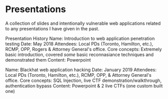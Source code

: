 # Presentations
A collection of slides and intentionally vulnerable web applications related to any presentations I have given in the past.

Presentation History
Name: Introduction to web application penetration testing
Date: May 2018
Attendees: Local PDs (Toronto, Hamilton, etc.), RCMP, OPP, Rogers & Attorney General's office.
Core concepts: Extremely basic introduction, covered *some* basic reconnasiance techniques and demonstrated them
Content: Powerpoint

Name: Blackhat web application hacking
Date: January 2019
Attendees: Local PDs (Toronto, Hamilton, etc.), RCMP, OPP, & Attorney General's office.
Core concepts: SQL Injection, live CTF demonstration/walkthrough, authentication bypass
Content: Powerpoint & 2 live CTFs (one custom built one)
